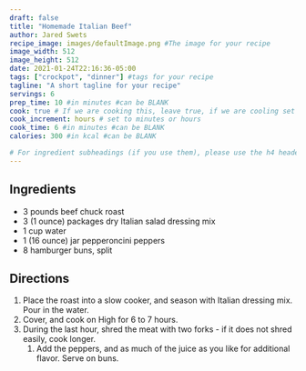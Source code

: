 ```yaml
---
draft: false
title: "Homemade Italian Beef"
author: Jared Swets
recipe_image: images/defaultImage.png #The image for your recipe
image_width: 512
image_height: 512
date: 2021-01-24T22:16:36-05:00
tags: ["crockpot", "dinner"] #tags for your recipe
tagline: "A short tagline for your recipe"
servings: 6
prep_time: 10 #in minutes #can be BLANK
cook: true # If we are cooking this, leave true, if we are cooling set to false
cook_increment: hours # set to minutes or hours
cook_time: 6 #in minutes #can be BLANK
calories: 300 #in kcal #can be BLANK

# For ingredient subheadings (if you use them), please use the h4 header.  For print view I have those elements targeted
---
```



## Ingredients

- 3 pounds beef chuck roast
- 3 (1 ounce) packages dry Italian salad dressing mix
- 1 cup water
- 1 (16 ounce) jar pepperoncini peppers
- 8 hamburger buns, split

## Directions

1. Place the roast into a slow cooker, and season with Italian dressing mix. Pour in the water.
2. Cover, and cook on High for 6 to 7 hours.
3. During the last hour, shred the meat with two forks - if it does not shred easily, cook longer.
   1. Add the peppers, and as much of the juice as you like for additional flavor. Serve on buns.

